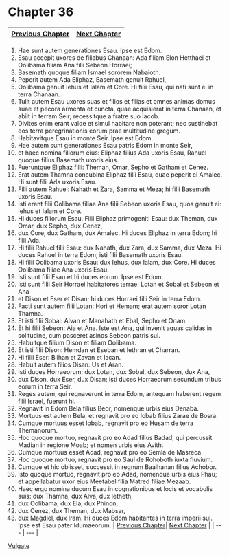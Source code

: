 # Chapter 36
| [Previous Chapter](Chapter%2035.md)| [Next Chapter](Chapter%2037.md) |
| --- | --- |
1. Hae sunt autem generationes Esau. Ipse est Edom.
2. Esau accepit uxores de filiabus Chanaan: Ada filiam Elon Hetthaei et Oolibama filiam Ana filii Sebeon Horraei;
3. Basemath quoque filiam Ismael sororem Nabaioth.
4. Peperit autem Ada Eliphaz, Basemath genuit Rahuel,
5. Oolibama genuit Iehus et Ialam et Core.
Hi filii Esau, qui nati sunt ei in terra Chanaan.
6. Tulit autem Esau uxores suas et filios et filias et omnes animas domus suae et pecora armenta et cuncta, quae acquisierat in terra Chanaan, et abiit in terram Seir; recessitque a fratre suo Iacob.
7. Divites enim erant valde et simul habitare non poterant; nec sustinebat eos terra peregrinationis eorum prae multitudine gregum.
8. Habitavitque Esau in monte Seir. Ipse est Edom.
9. Hae autem sunt generationes Esau patris Edom in monte Seir,
10. et haec nomina filiorum eius: Eliphaz filius Ada uxoris Esau, Rahuel quoque filius Basemath uxoris eius.
11. Fueruntque Eliphaz filii: Theman, Omar, Sepho et Gatham et Cenez.
12. Erat autem Thamna concubina Eliphaz filii Esau, quae peperit ei Amalec. Hi sunt filii Ada uxoris Esau.
13. Filii autem Rahuel: Nahath et Zara, Samma et Meza; hi filii Basemath uxoris Esau.
14. Isti erant filii Oolibama filiae Ana filii Sebeon uxoris Esau, quos genuit ei: Iehus et Ialam et Core.
15. Hi duces filiorum Esau. Filii Eliphaz primogeniti Esau: dux Theman, dux Omar, dux Sepho, dux Cenez,
16. dux Core, dux Gatham, dux Amalec. Hi duces Eliphaz in terra Edom; hi filii Ada.
17. Hi filii Rahuel filii Esau: dux Nahath, dux Zara, dux Samma, dux Meza. Hi duces Rahuel in terra Edom; isti filii Basemath uxoris Esau.
18. Hi filii Oolibama uxoris Esau: dux Iehus, dux Ialam, dux Core. Hi duces Oolibama filiae Ana uxoris Esau.
19. Isti sunt filii Esau et hi duces eorum. Ipse est Edom.
20. Isti sunt filii Seir Horraei habitatores terrae: Lotan et Sobal et Sebeon et Ana
21. et Dison et Eser et Disan; hi duces Horraei filii Seir in terra Edom.
22. Facti sunt autem filii Lotan: Hori et Hemam; erat autem soror Lotan Thamna.
23. Et isti filii Sobal: Alvan et Manahath et Ebal, Sepho et Onam.
24. Et hi filii Sebeon: Aia et Ana. Iste est Ana, qui invenit aquas calidas in solitudine, cum pasceret asinos Sebeon patris sui.
25. Habuitque filium Dison et filiam Oolibama.
26. Et isti filii Dison: Hemdan et Eseban et Iethran et Charran.
27. Hi filii Eser: Bilhan et Zavan et Iacan.
28. Habuit autem filios Disan: Us et Aran.
29. Isti duces Horraeorum: dux Lotan, dux Sobal, dux Sebeon, dux Ana,
30. dux Dison, dux Eser, dux Disan; isti duces Horraeorum secundum tribus eorum in terra Seir.
31. Reges autem, qui regnaverunt in terra Edom, antequam haberent regem filii Israel, fuerunt hi.
32. Regnavit in Edom Bela filius Beor, nomenque urbis eius Denaba.
33. Mortuus est autem Bela, et regnavit pro eo Iobab filius Zarae de Bosra.
34. Cumque mortuus esset Iobab, regnavit pro eo Husam de terra Themanorum.
35. Hoc quoque mortuo, regnavit pro eo Adad filius Badad, qui percussit Madian in regione Moab; et nomen urbis eius Avith.
36. Cumque mortuus esset Adad, regnavit pro eo Semla de Masreca.
37. Hoc quoque mortuo, regnavit pro eo Saul de Rohoboth iuxta fluvium.
38. Cumque et hic obiisset, successit in regnum Baalhanan filius Achobor.
39. Isto quoque mortuo, regnavit pro eo Adad, nomenque urbis eius Phau; et appellabatur uxor eius Meetabel filia Matred filiae Mezaab.
40. Haec ergo nomina ducum Esau in cognationibus et locis et vocabulis suis: dux Thamna, dux Alva, dux Ietheth,
41. dux Oolibama, dux Ela, dux Phinon,
42. dux Cenez, dux Theman, dux Mabsar,
43. dux Magdiel, dux Iram.
Hi duces Edom habitantes in terra imperii sui. Ipse est Esau pater Idumaeorum.
| [Previous Chapter](Chapter%2035.md)| [Next Chapter](Chapter%2037.md) |
| --- | --- |

[Vulgate](../Vulgateindex.md)